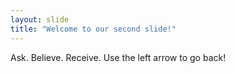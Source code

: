 ```yaml
---
layout: slide
title: "Welcome to our second slide!"
---
```

Ask. Believe. Receive. 
Use the left arrow to go back!
